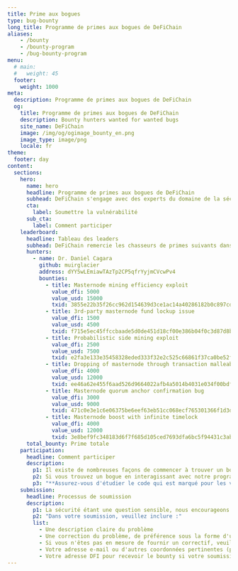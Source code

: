 ```yaml
---
title: Prime aux bogues
type: bug-bounty
long_title: Programme de primes aux bogues de DeFiChain
aliases:
    - /bounty
    - /bounty-program
    - /bug-bounty-program
menu:
  # main:
  #   weight: 45
  footer:
    weight: 1000
meta:
  description: Programme de primes aux bogues de DeFiChain
  og:
    title: Programme de primes aux bogues de DeFiChain
    description: Bounty hunters wanted for wanted bugs
    site_name: DeFiChain
    image: /img/og/ogimage_bounty_en.png
    image_type: image/png
    locale: fr
theme:
  footer: day
content:
  sections:
    hero:
      name: hero
      headline: Programme de primes aux bogues de DeFiChain
      subhead: DeFiChain s'engage avec des experts du domaine de la sécurité ainsi qu'avec la communauté pour traquer les vulnérabilités. Notre programme de primes récompense jusqu'à 50 000 USD.
      cta:
        label: Soumettre la vulnérabilité
      sub_cta:
        label: Comment participer
    leaderboard:
      headline: Tableau des leaders
      subhead: DeFiChain remercie les chasseurs de primes suivants dans leurs efforts pour garder DeFiChain sécurisé.
      hunters:
        - name: Dr. Daniel Cagara
          github: muirglacier
          address: dYY5wLEmiawTAzTp2CP5qfrYyjmCVcwPv4
          bounties:
            - title: Masternode mining efficiency exploit
              value_dfi: 5000
              value_usd: 15000
              txid: 3855e22b35f26cc962d154639d3ce1ac14a40286182b0c897cd5dbe8c0b60503
            - title: 3rd-party masternode fund lockup issue
              value_dfi: 1500
              value_usd: 4500
              txid: f715e5ec45ffccbaade5d0de451d18cf00e386b04f0c3d87d8b7a80278e6b709
            - title: Probabilistic side mining exploit
              value_dfi: 2500
              value_usd: 7500
              txid: e2fa3e133e35458328eded333f32e2c525c66861f37ca0be52f5b7e092c96cde
            - title: Dropping of masternode through transaction malleability
              value_dfi: 4000
              value_usd: 12000
              txid: ee46a62e455f6aad526d9664022afb4a5014b4031e034f00bdf53dee3d5a6070
            - title: Masternode quorum anchor confirmation bug
              value_dfi: 3000
              value_usd: 9000
              txid: 471c0e3e1c6e06375be6eef63eb51cc068ecf765301366f1d3d82c7446b8c0e3
            - title: Masternode boost with infinite timelock
              value_dfi: 4000
              value_usd: 12000
              txid: 3e8bef9fc348183d6f7f685d105ced7693dfa6bc5f94431c3abba7d47271eb08
      total_bounty: Prime totale
    participation:
      headline: Comment participer
      description:
        p1: Il existe de nombreuses façons de commencer à trouver un bougue. Vous pouvez commencer par vous connecter au testnet de DeFiChain en exécutant `defid -testnet`. Alternativement, vous pouvez étudier notre code source à l'adresse suivante [GitHub](https://github.com/defich/ain).
        p2: Si vous trouvez un bogue en interagissant avec notre programme et/ou en étudiant notre code source, nous pouvons offrir une prime de bogue allant jusqu'à _50 000 USD de DFI_, à condition que nous trouvions le bogue significatif et que vous soyez en mesure de fournir des informations utiles concernant la correction ou la reproduction du problème.
        p3: "**Assurez-vous d'étudier le code qui est marqué pour les versions officielles, et non la branche master ou tout autre code qui est encore en cours de développement.**"
    submission:
      headline: Processus de soumission
      description:
        p1: La sécurité étant une question sensible, nous encourageons les utilisateurs à ne pas soumettre de problèmes publics concernant la sécurité de la blockchain. Nous vous encourageons à utiliser votre propre discrétion, si vous pensez que le problème n'est pas quelque chose que le public peut facilement exploiter, alors n'hésitez pas à créer un problème dans le repo à l'adresse suivante [GitHub](https://github.com/defich/ain). Si le problème présente un exploit critique, veuillez plutôt nous envoyer un courriel à l'adresse suivante [security@defichain.com](mailto:security@defichain.com).
        p2: "Dans votre soumission, veuillez inclure :"
        list: 
          - Une description claire du problème
          - Une correction du problème, de préférence sous la forme d'une pull request.
          - Si vous n'êtes pas en mesure de fournir un correctif, veuillez fournir des instructions claires sur la façon de reproduire le problème.
          - Votre adresse e-mail ou d'autres coordonnées pertinentes (par exemple, l'identifiant Telegram)
          - Votre adresse DFI pour recevoir le bounty si votre soumission est approuvée.
---
```

